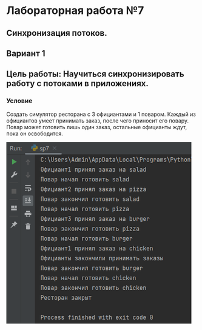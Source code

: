 # Лабораторная работа №7

## Синхронизация потоков.

## Вариант 1

## Цель работы: Научиться синхронизировать работу с потоками в приложениях.

### Условие

Создать симулятор ресторана с 3 официантами и 1 поваром. Каждый из официантов умеет принимать заказ, после чего приносит его повару. Повар может готовить лишь один заказ, остальные официанты ждут, пока он освободится.

![img.png](images/output.png)
